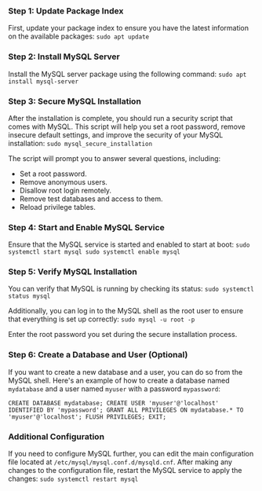 ### Step 1: Update Package Index

First, update your package index to ensure you have the latest information on the available packages:
`sudo apt update`

### Step 2: Install MySQL Server

Install the MySQL server package using the following command:
`sudo apt install mysql-server`

### Step 3: Secure MySQL Installation

After the installation is complete, you should run a security script that comes with MySQL. This script will help you set a root password, remove insecure default settings, and improve the security of your MySQL installation:
`sudo mysql_secure_installation`

The script will prompt you to answer several questions, including:

- Set a root password.
- Remove anonymous users.
- Disallow root login remotely.
- Remove test databases and access to them.
- Reload privilege tables.

### Step 4: Start and Enable MySQL Service

Ensure that the MySQL service is started and enabled to start at boot:
`sudo systemctl start mysql sudo systemctl enable mysql`

### Step 5: Verify MySQL Installation

You can verify that MySQL is running by checking its status:
`sudo systemctl status mysql`

Additionally, you can log in to the MySQL shell as the root user to ensure that everything is set up correctly:
`sudo mysql -u root -p`

Enter the root password you set during the secure installation process.

### Step 6: Create a Database and User (Optional)

If you want to create a new database and a user, you can do so from the MySQL shell. Here's an example of how to create a database named `mydatabase` and a user named `myuser` with a password `mypassword`:

`CREATE DATABASE mydatabase; CREATE USER 'myuser'@'localhost' IDENTIFIED BY 'mypassword'; GRANT ALL PRIVILEGES ON mydatabase.* TO 'myuser'@'localhost'; FLUSH PRIVILEGES; EXIT;`

### Additional Configuration

If you need to configure MySQL further, you can edit the main configuration file located at `/etc/mysql/mysql.conf.d/mysqld.cnf`. After making any changes to the configuration file, restart the MySQL service to apply the changes:
`sudo systemctl restart mysql`